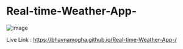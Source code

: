 # Real-time-Weather-App-
![image](https://github.com/BhavnaMogha/Real-time-Weather-App-/assets/82330563/1fd61a8a-b0f3-4aa4-b203-d5ccd98898d3)


Live Link : https://bhavnamogha.github.io/Real-time-Weather-App-/
